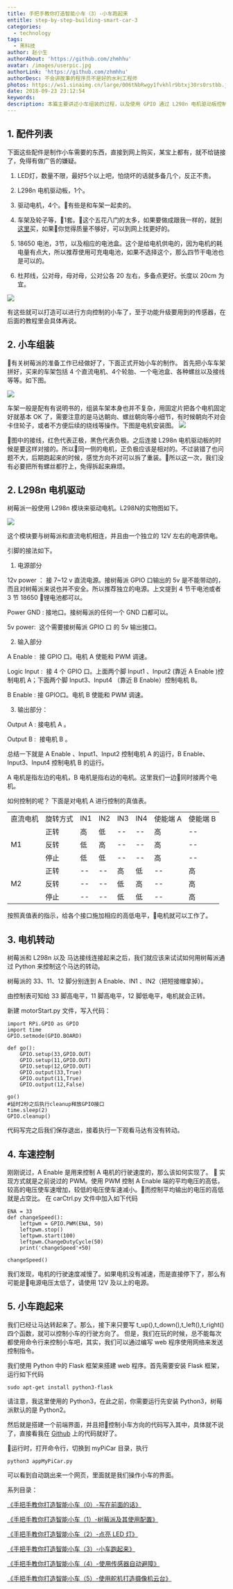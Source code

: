```yaml
---
title: 手把手教你打造智能小车（3）-小车跑起来
entitle: step-by-step-building-smart-car-3
categories:
  - technology
tags:
  - 黑科技
author: 赵小生
authorAbout: 'https://github.com/zhmhhu'
avatar: /images/userpic.jpg
authorLink: 'https://github.com/zhmhhu'
authorDesc: 不会讲故事的程序员不是好的水利工程师
photos: https://ws1.sinaimg.cn/large/006tNbRwgy1fvkhlr9btxj30rs0rstbb.jpg
date: 2018-09-23 23:12:54
keywords:
description: 本篇主要讲述小车组装的过程，以及使用 GPIO 通过 L298n 电机驱动板控制小车的行驶方向和车速。
---
```

## 1. 配件列表

下面这些配件是制作小车需要的东西，直接到网上购买，某宝上都有，就不给链接了，免得有做广告的嫌疑。

1. LED灯，数量不限，最好5个以上吧，怕烧坏的话就多备几个，反正不贵。

2. L298n 电机驱动板，1个。

3. 驱动电机，4个。有些是和车架一起卖的。

4. 车架及轮子等，1套。这个五花八门的太多，如果要做成跟我一样的，就到[这里](https://item.taobao.com/item.htm?spm=a1z09.2.0.0.19052e8d0gZcV5&id=40760596290&_u=glfvo14793c)买，如果你觉得质量不够好，可以到网上找更好的。

5. 18650 电池，3节，以及相应的电池盒。这个是给电机供电的，因为电机的耗电量有点大，所以推荐使用可充电电池，如果不选择这个，那么四节干电池也是可以的。

5. 杜邦线，公对母，母对母，公对公各 20 左右，多备点更好。长度以 20cm 为宜。

![](https://ws1.sinaimg.cn/large/006tNc79gy1fvbkp3jawbj30sg0lcn9k.jpg)

有这些就可以打造可以进行方向控制的小车了，至于功能升级要用到的传感器，在后面的教程里会具体再说。

## 2. 小车组装

有关树莓派的准备工作已经做好了，下面正式开始小车的制作。
首先把小车车架拼好，买来的车架包括 4 个直流电机、4个轮胎、一个电池盒、各种螺丝以及接线等等。如下图。

![](https://ws3.sinaimg.cn/large/006tNbRwgy1fvkhbljah6j31kw23vh61.jpg)

车架一般是配有有说明书的，组装车架本身也并不复杂，用固定片把各个电机固定好就基本 OK 了，需要注意的是马达朝向、螺丝朝向等小细节，有时候朝向不对会卡住轮子，或者不方便后续的绕线等操作。下图是电机安装图。 
![](https://ws1.sinaimg.cn/large/006tNbRwgy1fvkhcd281jj31kw23vgz3.jpg)

图中的接线，红色代表正极，黑色代表负极。之后连接 L298n 电机驱动板的时候是要这样对接的。所以同一侧的电机，正负极应该是相对的。不过装错了也问题不大，后期跑起来的时候，感觉方向不对可以拆了重装。所以这一次，我们没有必要把所有螺丝都拧上，免得拆起来麻烦。

## 2. L298n 电机驱动

树莓派一般使用 L298n 模块来驱动电机。L298N的实物图如下。

![](https://ws1.sinaimg.cn/large/006tNbRwgy1fvkhlr9btxj30rs0rstbb.jpg)

这个模块要与树莓派和直流电机相连，并且由一个独立的 12V 左右的电源供电。

引脚的接法如下。

1. 电源部分

12v power ： 接 7~12 v 直流电源。接树莓派 GPIO 口输出的 5v 是不能带动的，而且对树莓派来说也并不安全。所以推荐独立的电源。上文提到 4 节干电池或者 3 节 18650 锂电池都可以。

Power GND : 接地口。接树莓派的任何一个 GND 口都可以。

5v power:  这个需要接树莓派 GPIO 口 的 5v 输出接口。

2. 输入部分

A Enable :  接 GPIO 口。电机 A 使能和 PWM 调速。

Logic Input :  接 4 个 GPIO 口。上面两个脚 Input1 、Input2 (靠近 A Enable )控制电机 A；下面两个脚 Input3、Input4 （靠近 B Enable）控制电机 B。

B Enable : 接 GPIO口。电机 B 使能和 PWM 调速。

3. 输出部分：

Output A : 接电机 A 。

Output B :  接电机 B 。


总结一下就是 A Enable 、Input1、Input2 控制电机 A 的运行，B Enable、Input3、Input4 控制电机 B 的运行。

A 电机是指左边的电机，B 电机是指右边的电机。这里我们一边同时接两个电机。

如何控制的呢？ 下面是对电机 A 进行控制的真值表。

<table><tr><td>直流电机</td><td>旋转方式</td><td>IN1</td><td>IN2</td><td>IN3</td><td>IN4</td><td>使能端 A</td><td>使能端 B</td></tr>
<tr><td rowspan="3">M1</td><td>正转</td><td>高</td><td>低</td><td>--</td><td>--</td><td>高</td><td>--</td></tr>
<tr><td>反转</td><td>低</td><td>高</td><td>--</td><td>--</td><td>高</td><td>--</td></tr>
<tr><td>停止</td><td>低</td><td>低</td><td>--</td><td>--</td><td>高</td><td>--</td></tr>
<tr><td rowspan="3">M2</td><td>正转</td><td>--</td><td>--</td><td>高</td><td>低</td><td>--</td><td>高</td></tr>
<tr><td>反转</td><td>--</td><td>--</td><td>低</td><td>高</td><td>--</td><td>高</td></tr>
<tr><td>停止</td><td>--</td><td>--</td><td>低</td><td>低</td><td>--</td><td>高</td></tr></table>

按照真值表的指示，给各个接口施加相应的高低电平，电机就可以工作了。

## 3. 电机转动

树莓派和 L298n 以及 马达接线连接起来之后，我们就应该来试试如何用树莓派通过 Python 来控制这个马达的转动。

树莓派的 33、11、12 脚分别连到 A Enable、IN1 、IN2（把短接帽拿掉）。

由控制表可知给 33 脚高电平，11 脚高电平，12 脚低电平，电机就会正转。

新建 motorStart.py 文件，写入代码：
```
import RPi.GPIO as GPIO
import time
GPIO.setmode(GPIO.BOARD)

def go():
    GPIO.setup(33,GPIO.OUT)
    GPIO.setup(11,GPIO.OUT)
    GPIO.setup(12,GPIO.OUT)
    GPIO.output(33,True)
    GPIO.output(11,True)
    GPIO.output(12,False)

go()
#延时2秒之后执行cleanup释放GPIO接口
time.sleep(2)
GPIO.cleanup()
```
代码写完之后我们保存退出，接着执行一下观看马达有没有转动。

## 4. 车速控制

刚刚说过，A Enable 是用来控制 A 电机的行驶速度的，那么该如何实现了。

实现方式就是之前说过的 PWM。使用 PWM 控制 A Enable 端的平均电压的高低，较高的电压使车速增加，较低的电压使车速减小。而控制平均输出的电压的高低就是占空比。
在 carCtrl.py 文件中加入如下代码
```
ENA = 33
def changeSpeed():
	leftpwm = GPIO.PWM(ENA, 50)
	leftpwm.stop()
	leftpwm.start(100)
	leftpwm.ChangeDutyCycle(50)
	print('changeSpeed'+50)

changeSpeed()

```
我们发现，电机的行驶速度减慢了。如果电机没有减速，而是直接停下了，那么有可能是电源电压太低了，请使用 12V 及以上的电源。

## 5. 小车跑起来

我们已经让马达转起来了。那么，接下来只要写 t_up(),t_down(),t_left(),t_right()四个函数，就可以控制小车的行驶方向了。
但是，我们在玩的时候，总不能每次都使用命令行来控制小车吧，其实，我们可以通过编写 web 程序使用网络来发送控制指令。

我们使用 Python 中的 Flask 框架来搭建 web 程序。首先需要安装 Flask 框架，运行如下代码
```
sudo apt-get install python3-flask
```
请注意，我这里使用的 Python3，在此之前，你需要运行先安装 Python3，树莓派默认的是 Python2。 

然后就是搭建一个前端界面，并且把控制小车方向的代码写入其中，具体就不说了，直接看我在 [Github](https://github.com/zhmhhu/myPiCar) 上的代码就好了。

运行时，打开命令行，切换到 myPiCar 目录，执行
```
python3 appMyPiCar.py
```
可以看到自动跳出来一个网页，里面就是我们操作小车的界面。

系列目录：

[《手把手教你打造智能小车（0）-写在前面的话》](https://zhmhhu.github.io/technology/2018-09-16-step-by-step-building-smart-car-0.html)

[《手把手教你打造智能小车（1）-树莓派及其使用配置》](https://zhmhhu.github.io/technology/2018-09-16-step-by-step-building-smart-car-1.html)

[《手把手教你打造智能小车（2）-点亮 LED 灯》](https://zhmhhu.github.io/technology/2018-09-23-step-by-step-building-smart-car-2.html)

[《手把手教你打造智能小车（3）-小车跑起来》](https://zhmhhu.github.io/technology/2018-09-23-step-by-step-building-smart-car-3.html)

[《手把手教你打造智能小车（4）-使用传感器自动避障》](https://zhmhhu.github.io/technology/2018-09-23-step-by-step-building-smart-car-4.html)

[《手把手教你打造智能小车（5）-使用舵机打造摄像机云台》](https://zhmhhu.github.io/technology/2018-09-24-step-by-step-building-smart-car-5.html)